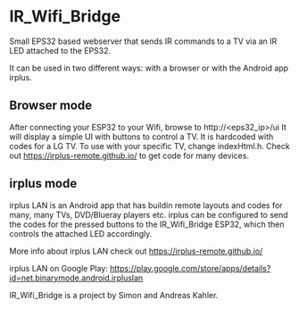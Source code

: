 # IR_Wifi_Bridge

Small EPS32 based webserver that sends IR commands to a TV via an IR LED attached to the EPS32.

It can be used in two different ways: with a browser or with the Android app irplus.

## Browser mode

After connecting your ESP32 to your Wifi, browse to http://<eps32_ip>/ui
It will display a simple UI with buttons to control a TV.
It is hardcoded with codes for a LG TV. To use with your specific TV, change indexHtml.h. Check out https://irplus-remote.github.io/ to get code for many devices.

## irplus mode

irplus LAN is an Android app that has buildin remote layouts and codes for many, many TVs, DVD/Blueray players etc. irplus can be configured to send the codes for the pressed buttons to the IR_Wifi_Bridge ESP32, which then controls the attached LED accordingly.

More info about irplus LAN check out https://irplus-remote.github.io/

irplus LAN on Google Play: https://play.google.com/store/apps/details?id=net.binarymode.android.irpluslan


IR_Wifi_Bridge is a project by Simon and Andreas Kahler.

